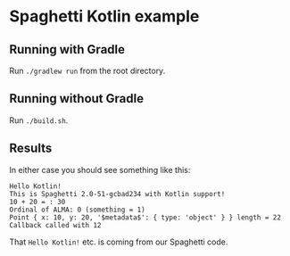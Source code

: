 Spaghetti Kotlin example
========================

## Running with Gradle

Run `./gradlew run` from the root directory.

## Running without Gradle

Run `./build.sh`.

## Results

In either case you should see something like this:

```text
Hello Kotlin!
This is Spaghetti 2.0-51-gcbad234 with Kotlin support!
10 + 20 = : 30
Ordinal of ALMA: 0 (something = 1)
Point { x: 10, y: 20, '$metadata$': { type: 'object' } } length = 22
Callback called with 12
```

That `Hello Kotlin!` etc. is coming from our Spaghetti code.
